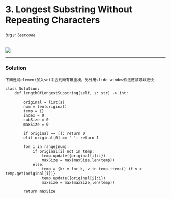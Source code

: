 # 3. Longest Substring Without Repeating Characters
###### tags: `leetcode`

![](https://i.imgur.com/zh1RLqY.png)

---
### Solution
    下面是將element加入set中去判斷有無重複，另外用slide window作法應該可以更快
    
```python=
class Solution:
    def lengthOfLongestSubstring(self, s: str) -> int:
        
        original = list(s)
        num = len(original)
        temp = {}
        index = 0
        subSize = 0
        maxSize = 0        
        
        if original == []: return 0
        elif original[0] == ' ': return 1
              
        for i in range(num):
            if original[i] not in temp:
                temp.update({original[i]:i})
                maxSize = max(maxSize,len(temp))
            else:
                temp = {k: v for k, v in temp.items() if v > temp.get(original[i])}
                temp.update({original[i]:i})
                maxSize = max(maxSize,len(temp))
                                 
        return maxSize
```